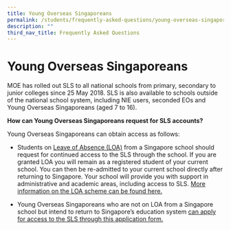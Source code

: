 ```yaml
---
title: Young Overseas Singaporeans
permalink: /students/frequently-asked-questions/young-overseas-singaporeans/
description: ""
third_nav_title: Frequently Asked Questions
---
```

Young Overseas Singaporeans
===================

MOE has rolled out SLS to all national schools from primary, secondary to junior colleges since 25 May 2018. SLS is also available to schools outside of the national school system, including NIE users, seconded EOs and Young Overseas Singaporeans (aged 7 to 16).

**How can Young Overseas Singaporeans request for SLS accounts?**

Young Overseas Singaporeans can obtain access as follows:

- Students on [Leave of Absence (LOA)](https://go.gov.sg/loa) from a Singapore school should request for continued access to the SLS through the school.
If you are granted LOA you will remain as a registered student of your current school. You can then be re-admitted to your current school directly after returning to Singapore. Your school will provide you with support in administrative and academic areas, including access to SLS. [More information on the LOA scheme can be found here.](https://go.gov.sg/loa)

- Young Overseas Singaporeans who are not on LOA from a Singapore school but intend to return to Singapore’s education system [can apply for access to the SLS through this application form.](https://go.gov.sg/applyforsls)